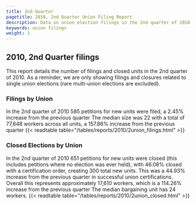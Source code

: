 ```yaml
---
title: 2nd Quarter
pagetitle: 2010, 2nd Quarter Union Filing Report
description: Data on union election filings in the 2nd quarter of 2010
keywords: union filings
weight: 1
---
```


## 2010, 2nd Quarter filings

This report details the number of filings and closed units in the 2nd quarter of 2010. As a reminder, we are only showing filings and closures related to single union elections (rare multi-union elections are excluded).

### Filings by Union
In the 2nd quarter of 2010 585 petitions for new units were filed, a 2.45% increase from the previous quarter The median size was 22 with a total of 77,648 workers across all units, a 157.86% increase from the previous quarter
{{< readtable table="/tables/reports/2010/2union_filings.html" >}}

### Closed Elections by Union
In the 2nd quarter of 2010 651 petitions for new units were closed (this includes petitions where no election was ever held), with 46.08% closed with a certification order, creating 300 total new units. This was a 44.93% increase from the previous quarter in successful union certifications. Overall this represents approximately 17,610 workers, which is a 114.26% increase from the previous quarter The median bargaining unit has 24 workers.
{{< readtable table="/tables/reports/2010/2union_closed.html" >}}
